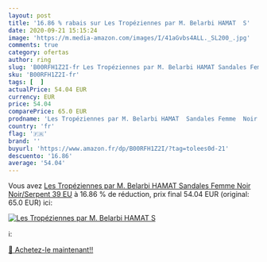 ```yaml
---
layout: post
title: '16.86 % rabais sur Les Tropéziennes par M. Belarbi HAMAT  S'
date: 2020-09-21 15:15:24
image: 'https://m.media-amazon.com/images/I/41aGvbs4ALL._SL200_.jpg'
comments: true
category: ofertas
author: ring
slug: 'B00RFH1Z2I-fr Les Tropéziennes par M. Belarbi HAMAT Sandales Femme Noir...'
sku: 'B00RFH1Z2I-fr'
tags: [  ]
actualPrice: 54.04 EUR
currency: EUR
price: 54.04
comparePrice: 65.0 EUR
prodname: 'Les Tropéziennes par M. Belarbi HAMAT  Sandales Femme  Noir  Noir/Serpent   39 EU'
country: 'fr'
flag: '🇫🇷'
brand: ''
buyurl: 'https://www.amazon.fr/dp/B00RFH1Z2I/?tag=tolees0d-21'
descuento: '16.86'
average: '54.04'
---
```


Vous avez [Les Tropéziennes par M. Belarbi HAMAT  Sandales Femme  Noir  Noir/Serpent   39 EU](https://www.amazon.fr/dp/B00RFH1Z2I/?tag=tolees0d-21)  à  16.86 % de réduction, prix final  54.04 EUR (original: 65.0 EUR) ici:

[![Les Tropéziennes par M. Belarbi HAMAT  S](https://m.media-amazon.com/images/I/41aGvbs4ALL._SL200_.jpg)](https://www.amazon.fr/dp/B00RFH1Z2I/?tag=tolees0d-21)

ℹ️:


[🛒 Achetez-le maintenant!!](https://www.amazon.fr/dp/B00RFH1Z2I/?tag=tolees0d-21)
